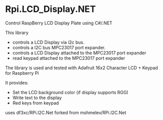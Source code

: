 Rpi.LCD_Display.NET
===================

Control RaspBerry LCD Display Plate using C#/.NET

This library 
- controls a LCD Display via i2c bus. 
- controls a I2C bus MPC23017 port expander.
- controls a LCD Display attached to the MPC23017 port expander
- read keypad attached to the MPC23017 port expander


The library is used and tested with Adafruit 16x2 Character LCD + Keypad for Raspberry Pi

It provides:
- Set the LCD background color (if display supports RGG)
- Write text to the display
- Red keys from keypad

uses df3xc/RPi.I2C.Net forked from mshmelev/RPi.I2C.Net 

